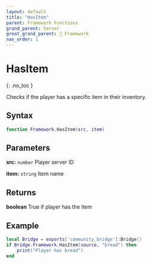```yaml
---
layout: default
title: "HasItem"
parent: Framework Functions
grand_parent: Server
great_grand_parent: 🧩 Framework
nav_order: 1
---
```


# HasItem
{: .no_toc }

Checks if the player has a specific item in their inventory.

## Syntax

```lua
function Framework.HasItem(src, item)
```

## Parameters

**src:** `number`
Player server ID

**item:** `string`
Item name

## Returns

**boolean**
True if player has the item

## Example

```lua
local Bridge = exports['community_bridge']:Bridge()
if Bridge.Framework.HasItem(source, "bread") then
    print("Player has bread")
end
```